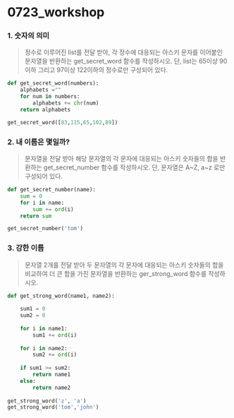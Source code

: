 # 0723_workshop

### 1. 숫자의 의미

> 정수로 이루어진  list를 전달 받아, 각 정수에 대응되는 아스키 문자를 이어붙인 문자열을 반환하는 get_secret_word 함수를 작성하시오. 단, list는 65이상 90이하 그리고 97이상 122이하의 정수로만 구성되어 있다. 

```python
def get_secret_word(numbers):
    alphabets =""
    for num in numbers:
        alphabets += chr(num)
    return alphabets

get_secret_word([83,115,65,102,89])
```



### 2. 내 이름은 몇일까?

> 문자열을 전달 받아 해당 문자열의 각 문자에 대응되는 아스키 숫자들의 합을 반환하는  get_secret_number 함수를 작성하시오. 단, 문자열은  A~Z, a~z 로만 구성되어 있다.

```python
def get_secret_number(name):
    sum = 0
    for i in name:
        sum += ord(i)
    return sum  

get_secret_number('tom')
```



### 3. 강한 이름

> 문자열 2개를 전달 받아 두 문자열의 각 문자에 대응되는 아스키 숫자들의 합을 비교하여 더 큰 합을 가진 문자열을 반환하는 ger_strong_word 함수를 작성하시오.

```python
def get_strong_word(name1, name2):
    
    sum1 = 0
    sum2 = 0
    
    for i in name1:
        sum1 += ord(i)
    
    for i in name2:
        sum2 += ord(i)    
        
    if sum1 >= sum2:
        return name1
    else:
        return name2
    
get_strong_word('z', 'a')
get_strong_word('tom','john') 
```



